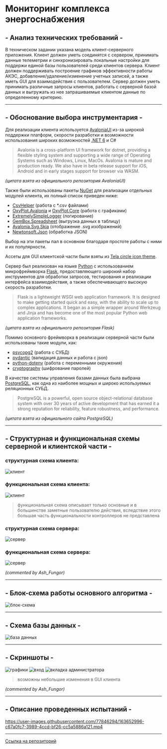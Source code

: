 # Мониторинг комплекса энергоснабжения

## - Анализ технических требований -

В техническом задании указана модель клиент-серверного приложения. Клиент должен уметь соединятся с сервером, принимать
данные телеметрии и синхронизировать локальные настройки для поддержи единой базы пользователей среди клиентов сервера.
Клиент должен поддерживать построение графиков эффективности работы АКЭС, добавление/удаление/изменение учетных записей,
а также иметь GUI для взаимодействия с пользователем. Сервер должен уметь принимать различные запросы клиентов, работать
с серверной базой данных и выгружать из нее запрашиваемые клиентом данные по определенному критерию.
***

## - Обоснование выбора инструментария -

Для реализации клиента используется [AvaloniaUI](https://avaloniaui.net/) из-за широкой поддержки платформ, скорости
разработки и возможности использования широких возможностей [.NET 6](https://dotnet.microsoft.com/en-us/) и C#
> Avalonia is a cross-platform UI framework for dotnet, providing a flexible styling system and supporting a wide range
> of Operating Systems such as Windows, Linux, MacOs. Avalonia is mature and production ready. We also have in beta
> release support for iOS, Android and in early stages support for browser via WASM.

_(цитата взята из официального репозитория AvaloniaUI)_

Также были использованы пакеты [NuGet](https://www.nuget.org/) для реализации отдельных модулей клиента, их полный
список приведен ниже:

- [CsvHelper](https://www.nuget.org/packages/CsvHelper) (работа с *.csv файлами)
- [OxyPlot.Avalonia](https://www.nuget.org/packages/OxyPlot.Avalonia)
  и [OxyPlot.Core](https://www.nuget.org/packages/OxyPlot.Core) (работа с графиками)
- [ExtremelySimpleLogger](https://www.nuget.org/packages/ExtremelySimpleLogger) (логирование)
- [GemBox.Spreadsheet](https://www.nuget.org/packages/GemBox.Spreadsheet) (выгрузка данных в таблицу)
- [Avalonia.Svg.Skia](https://www.nuget.org/packages/Avalonia.Svg) (отображение .svg изображений)
- [Newtonsoft.Json](https://www.nuget.org/packages/Newtonsoft.Json/) (обработка JSON)

Выбор на эти пакеты пал в основном благодаря простоте работы с ними и их популярности.

Ассеты для GUI клиентской части были взяты
из [Tela circle icon theme](https://github.com/vinceliuice/Tela-circle-icon-theme).

Сервер был реализован на языке [Python](https://www.python.org) с использованием микрофреймворка
[Flask](https://flask.palletsprojects.com/en/2.1.x/), предоставляющего широкий набор инструментов для обработки
запросов, тестирования и реализации интерфейса взаимодействия, а также обеспечивающего высокую скорость разработки.
> Flask is a lightweight WSGI web application framework. It is designed to make getting started quick and easy, with the
> ability to scale up to complex applications. It began as a simple wrapper around Werkzeug and Jinja and has become
> one of the most popular Python web application frameworks.

_(цитата взята из официального репозитория Flask)_

Помимо основного фреймворка в реализации серверной части были использованы такие модули, как:

- [psycopg2](https://www.psycopg.org/docs/) (работа с СУБД)
- [pydantic](https://pydantic-docs.helpmanual.io) (валидация данных и работа с json)
- [python-dotenv](https://pypi.org/project/python-dotenv/) (работа с переменными окружения)
- [cryptography](https://pypi.org/project/cryptography/) (шифрование паролей)

В качестве системы управления базами данных была выбрана [PostgreSQL](https://www.postgresql.org), как одна из наиболее
мощных и широко используемых реляционных СУБД.

> PostgreSQL is a powerful, open source object-relational database system with over 30 years of active development that
> has earned it a strong reputation for reliability, feature robustness, and performance.

_(цитата взята из официального сайта PostgreSQL)_

***

## - Структурная и функциональная схемы серверной и клиентской части -

### структурная схема клиента:

![](github/client_struct.png "клиент")

### функциональная схема клиента:

![](github/client_func.png "клиент")
> функциональная схема описывает только основные и
> в большинстве заметные пользователю действия, вследствие этого
> большая часть функциональности контроллеров не представлена

### структурная схема сервера:

![](github/server_struct.png "сервер")

### функциональная схема сервера:

![](github/server_func.png "сервер")

_(commented by Ash_Fungor)_
***

## - Блок-схема работы основного алгоритма -
![](github/block_diag.png "блок-схема")
***

## - Схема базы данных -

![](github/database_schema.png "база данных")
***

## - Скриншоты -

![](github/plot-view-screenshot.png "графики")
![](github/login-screenshot.png "вход")
![](github/admin-tab-screenshot.png "вкладка администратора")
> возможны небольшие изменения в GUI клиента

_(commented by Ash_Fungor)_
***

## - Описание проведенных испытаний -

https://user-images.githubusercontent.com/77846294/163652996-c67a0fc7-3989-4ccd-bf26-cc5a5886a121.mp4

***

[Ссылка на репозиторий](https://github.com/AshFungor/PowerMonitor)
